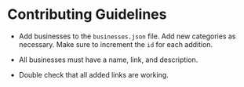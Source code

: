 # Contributing Guidelines

- Add businesses to the `businesses.json` file. Add new categories as necessary. Make sure to increment the `id` for each addition.

- All businesses must have a name, link, and description.

- Double check that all added links are working.
